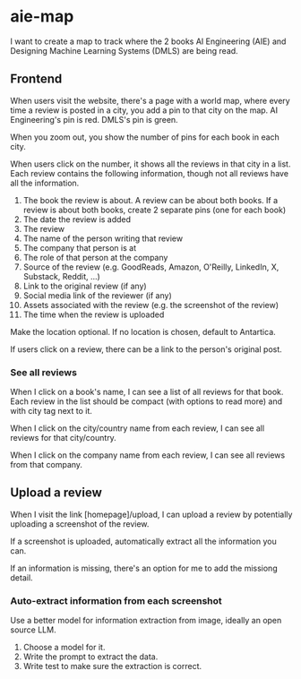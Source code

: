 # aie-map

I want to create a map to track where the 2 books AI Engineering (AIE) and Designing Machine Learning Systems (DMLS) are being read.

## Frontend
When users visit the website, there's a page with a world map, where every time a review is posted in a city, you add a pin to that city on the map. AI Engineering's pin is red. DMLS's pin is green.

When you zoom out, you show the number of pins for each book in each city.

When users click on the number, it shows all the reviews in that city in a list. Each review contains the following information, though not all reviews have all the information.
1. The book the review is about. A review can be about both books. If a review is about both books, create 2 separate pins (one for each book)
2. The date the review is added
3. The review
4. The name of the person writing that review
5. The company that person is at
6. The role of that person at the company
7. Source of the review (e.g. GoodReads, Amazon, O'Reilly, LinkedIn, X, Substack, Reddit, ...)
8. Link to the original review (if any)
9. Social media link of the reviewer (if any)
10. Assets associated with the review (e.g. the screenshot of the review)
11. The time when the review is uploaded

Make the location optional. If no location is chosen, default to Antartica.

If users click on a review, there can be a link to the person's original post.

### See all reviews
When I click on a book's name, I can see a list of all reviews for that book. Each review in the list should be compact (with options to read more) and with city tag next to it.

When I click on the city/country name from each review, I can see all reviews for that city/country.

When I click on the company name from each review, I can see all reviews from that company.

## Upload a review

When I visit the link [homepage]/upload, I can upload a review by potentially uploading a screenshot of the review.

If a screenshot is uploaded, automatically extract all the information you can.

If an information is missing, there's an option for me to add the missiong detail.

### Auto-extract information from each screenshot
Use a better model for information extraction from image, ideally an open source LLM.
1. Choose a model for it.
2. Write the prompt to extract the data.
3. Write test to make sure the extraction is correct.